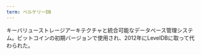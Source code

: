 ```yaml
---
term: ベルケリーDB
---
```

キーバリューストレージアーキテクチャと統合可能なデータベース管理システム。ビットコインの初期バージョンで使用され、2012年にLevelDBに取って代わられた。